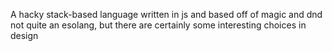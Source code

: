 A hacky stack-based language written in js and based off of magic and dnd 
not quite an esolang, but there are certainly some interesting choices in design

